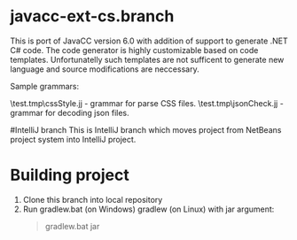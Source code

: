# javacc-ext-cs.branch  
This is port of JavaCC version 6.0 with addition of support to generate .NET C# code.
The code generator is highly customizable based on code templates. Unfortunatelly such templates are not sufficent
to generate new language and source modifications are neccessary.

Sample grammars:

\test.tmp\cssStyle.jj  - grammar for parse CSS files.
\test.tmp\jsonCheck.jj  - grammar for decoding json files.

#IntelliJ branch
This is IntelliJ branch which moves project from NetBeans project system into IntelliJ project.

# Building project

1. Clone this branch into local repository
2. Run gradlew.bat (on Windows) gradlew (on Linux) with jar argument:
   > gradlew.bat jar


